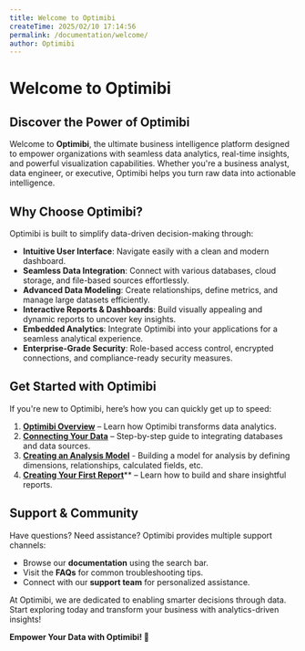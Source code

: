 ```yaml
---
title: Welcome to Optimibi 
createTime: 2025/02/10 17:14:56
permalink: /documentation/welcome/
author: Optimibi
---
```



# **Welcome to Optimibi**

## **Discover the Power of Optimibi**
Welcome to **Optimibi**, the ultimate business intelligence platform designed to empower organizations with seamless data analytics, real-time insights, and powerful visualization capabilities. Whether you're a business analyst, data engineer, or executive, Optimibi helps you turn raw data into actionable intelligence.


## **Why Choose Optimibi?**
Optimibi is built to simplify data-driven decision-making through:

- **Intuitive User Interface**: Navigate easily with a clean and modern dashboard.
- **Seamless Data Integration**: Connect with various databases, cloud storage, and file-based sources effortlessly.
- **Advanced Data Modeling**: Create relationships, define metrics, and manage large datasets efficiently.
- **Interactive Reports & Dashboards**: Build visually appealing and dynamic reports to uncover key insights.
- **Embedded Analytics**: Integrate Optimibi into your applications for a seamless analytical experience.
- **Enterprise-Grade Security**: Role-based access control, encrypted connections, and compliance-ready security measures.


## **Get Started with Optimibi**
If you're new to Optimibi, here’s how you can quickly get up to speed:

1. [**Optimibi Overview**](/documentation/Start/Optimibi-Overview/) – Learn how Optimibi transforms data analytics.
2. [**Connecting Your Data**](/documentation/Datasource/Configuring-MySQL-Data-Source/) – Step-by-step guide to integrating databases and data sources.
3. [**Creating an Analysis Model**](/documentation/Model/Creating-an-Analysis-Model/) - Building a model for analysis by defining dimensions, relationships, calculated fields, etc.
4. [**Creating Your First Report**](/documentation/Start/Create-Your-First-Analysis-Report/)** – Learn how to build and share insightful reports.


## **Support & Community**
Have questions? Need assistance? Optimibi provides multiple support channels:
- Browse our **documentation** using the search bar.
- Visit the **FAQs** for common troubleshooting tips.
- Connect with our **support team** for personalized assistance.

At Optimibi, we are dedicated to enabling smarter decisions through data. Start exploring today and transform your business with analytics-driven insights!

**Empower Your Data with Optimibi! 🚀**

